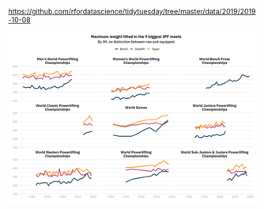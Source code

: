 https://github.com/rfordatascience/tidytuesday/tree/master/data/2019/2019-10-08

![](figures/powerlifting-meets.png)